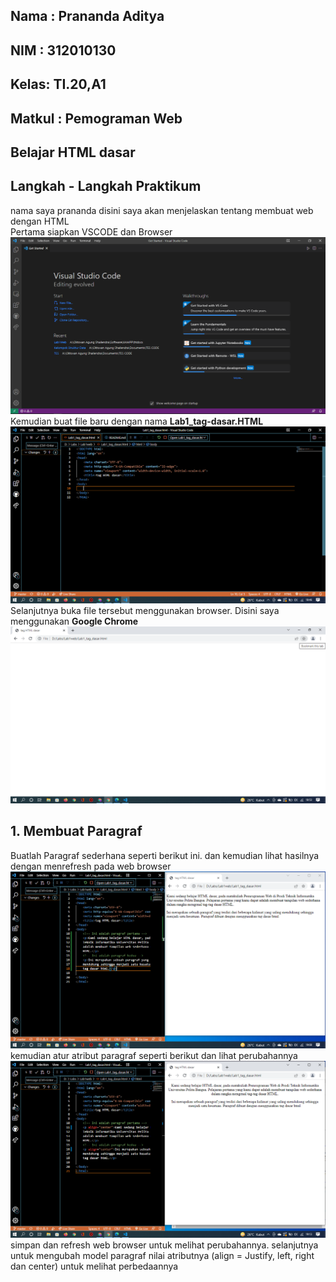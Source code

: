## Nama : Prananda Aditya
## NIM  : 312010130
## Kelas: TI.20,A1
## Matkul : Pemograman Web
## Belajar HTML dasar
## Langkah - Langkah Praktikum
nama saya prananda disini saya akan menjelaskan tentang membuat web dengan HTML
<br>Pertama siapkan VSCODE dan Browser
![Paragraf](ss/IMG%20(1).png)
<br>Kemudian buat file baru dengan nama <b>Lab1_tag-dasar.HTML</b>
![Paragraf](ss/SS1.png)
<br>Selanjutnya buka file tersebut menggunakan browser. Disini saya menggunakan <b>Google Chrome</b>
![Paragraf](ss/SS2.png)

## 1. Membuat Paragraf
Buatlah Paragraf sederhana seperti berikut ini. dan kemudian lihat hasilnya dengan menrefresh pada web browser
![Paragraf](ss/SS3.png)
<br>kemudian atur atribut paragraf seperti berikut dan lihat perubahannya
![paragraf](ss/SS4.png)
simpan dan refresh web browser untuk melihat perubahannya. selanjutnya untuk mengubah model paragraf nilai atributnya (align = Justify, left, right dan center) untuk melihat perbedaannya